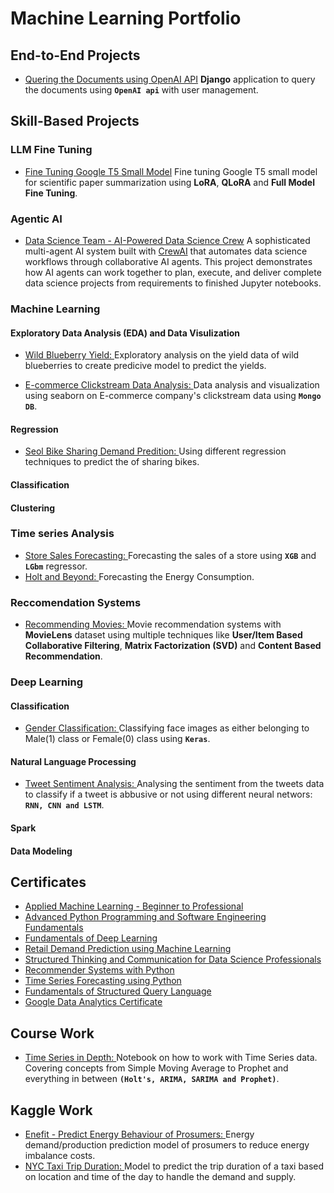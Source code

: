 # Machine Learning Portfolio  #

## End-to-End Projects ##

* [Quering the Documents using OpenAI API](https://github.com/RishabhChaudhary/AskDaVinci) **Django** application to query the documents using **`OpenAI api`** with user management.

## Skill-Based Projects ##

### LLM Fine Tuning

* [Fine Tuning Google T5 Small Model](https://github.com/RishabhChaudhary/Machine-Learning-Portfolio/blob/main/Skill-Based-Projects/Fine-Tuning/fine_tuning_for_sumarization.ipynb) Fine tuning Google T5 small model for scientific paper summarization using **LoRA**, **QLoRA** and **Full Model Fine Tuning**.

### Agentic AI

* [Data Science Team - AI-Powered Data Science Crew](https://github.com/RishabhChaudhary/data-science-team) A sophisticated multi-agent AI system built with [CrewAI](https://crewai.com) that automates data science workflows through collaborative AI agents. This project demonstrates how AI agents can work together to plan, execute, and deliver complete data science projects from requirements to finished Jupyter notebooks.

### Machine Learning

#### Exploratory Data Analysis (EDA) and Data Visulization

* [Wild Blueberry Yield: ](Skill-Based-Projects/Machine-Learning/EDA_and_DataViz/Seaborn/Notebooks/wild-blueberry-yield.ipynb) Exploratory analysis on the yield data of wild blueberries to create predicive model to predict the yields.

* [E-commerce Clickstream Data Analysis: ](Skill-Based-Projects/Machine-Learning/EDA_and_DataViz/Seaborn/Notebooks/clickStream-mongo-db.ipynb) Data analysis and visualization using seaborn on E-commerce company's clickstream data using **`Mongo DB`**.


#### Regression
* [Seol Bike Sharing Demand Predition: ](Skill-Based-Projects/Machine-Learning/Regression/Seol_Bike_Sharing) Using different regression techniques to predict the of sharing bikes.



#### Classification 



#### Clustering 



### Time series Analysis

* [Store Sales Forecasting: ](https://github.com/RishabhChaudhary/Data-Science-Portfolio/tree/main/Time-Series/Store-Sales-Forecasting) Forecasting the sales of a store using **`XGB`** and **`LGbm`** regressor.
* [Holt and Beyond: ](Time-Series/energy_consumption.ipynb) Forecasting the Energy Consumption.

### Reccomendation Systems

* [Recommending Movies: ](https://github.com/RishabhChaudhary/Data-Science-Portfolio/blob/d0dec9869bc143d0d2baa161014d4916b6f66173/Recommender/recommending-movies.ipynb) Movie recommendation systems with **MovieLens** dataset using multiple techniques like **User/Item Based Collaborative Filtering**, **Matrix Factorization (SVD)** and **Content Based Recommendation**.

### Deep Learning

#### Classification

* [Gender Classification: ](https://github.com/RishabhChaudhary/Data-Science-Portfolio/tree/main/Deep-Learning/Classification/Gender-Classification) Classifying face images as either belonging to Male(1) class or Female(0) class using **`Keras`**.


#### Natural Language Processing 
* [Tweet Sentiment Analysis: ](Deep-Learning/NLP/Tweet-Sentiment-Analysis) Analysing the sentiment from the tweets data to classify if a tweet is abbusive or not using different neural networs: **`RNN, CNN and LSTM`**.
 

#### Spark 


#### Data Modeling 

## Certificates 
* [Applied Machine Learning - Beginner to Professional](https://courses.analyticsvidhya.com/certificates/zygdltw4of)
* [Advanced Python Programming and Software Engineering Fundamentals](https://courses.analyticsvidhya.com/certificates/k9hb4jfcg8)
* [Fundamentals of Deep Learning](https://courses.analyticsvidhya.com/certificates/dohe1y7dw5)
* [Retail Demand Prediction using Machine Learning](https://courses.analyticsvidhya.com/certificates/1gviic8ybf)
* [Structured Thinking and Communication for Data Science Professionals](https://courses.analyticsvidhya.com/certificates/yboe5ugqiq)
* [Recommender Systems with Python](https://courses.analyticsvidhya.com/certificates/tybafb0ubj)
* [Time Series Forecasting using Python](https://courses.analyticsvidhya.com/certificates/hugf2ftpza)
* [Fundamentals of Structured Query Language](https://courses.analyticsvidhya.com/certificates/fuxfdbwsbg)
* [Google Data Analytics Certificate](https://www.credly.com/badges/047b1f56-0fd3-49dd-b20f-dfc724f59ae0/public_url)

## Course Work
* [Time Series in Depth: ](Course-Work/time-series-reading.ipynb) Notebook on how to work with Time Series data. Covering concepts from Simple Moving Average to Prophet and everything in between **`(Holt's, ARIMA, SARIMA and Prophet)`**.

## Kaggle Work
* [Enefit - Predict Energy Behaviour of Prosumers: ](notebooks/Enefit-Predict-Energy-Behavior) Energy demand/production prediction model of prosumers to reduce energy imbalance costs.
* [NYC Taxi Trip Duration: ](notebooks/nyc_taxi_trip_duration) Model to predict the trip duration of a taxi based on location and time of the day to handle the demand and supply.

